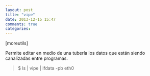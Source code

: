 ```yaml
---
layout: post
title: "vipe"
date: 2013-12-15 15:47
comments: true
categories: 
---
```

[moreutils]

Permite editar en medio de una tubería los datos que están siendo canalizadas entre programas.

>$ ls | vipe | ifdata -pb eth0

